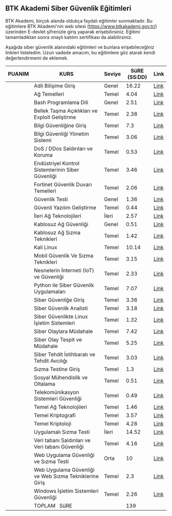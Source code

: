 ## BTK Akademi Siber Güvenlik Eğitimleri 

BTK Akademi, birçok alanda oldukça faydalı eğitimler sunmaktadır. Bu eğitimlere BTK Akademi'nin web sitesi (https://www.btkakademi.gov.tr/) üzerinden E-devlet şifrenizle giriş yaparak erişebilirsiniz. Eğitimi tamamladıktan sonra onaylı katılım sertifikası da alabilirsiniz.

Aşağıda siber güvenlik alanındaki eğitimleri ve bunlara erişebileceğiniz linkleri listeledim. Uzun vadede amacım, bu eğitimlere göz atarak kendi değerlendirmemi de eklemek.


| PUANIM | KURS                                                   |  Seviye | SüRE (SS:DD)  | Link                                                                                                             |
| ------ | ------------------------------------------------------ | ------------ | ----- | ---------------------------------------------------------------------------------------------------------------- |
|        | Adli Bilişime Giriş                                    | Genel| 16.22 | [Link](https://www.btkakademi.gov.tr/portal/course/adli-bilisime-giris-24376)                                    |
|        | Ağ Temelleri                                           | Temel| 4.04  | [Link](https://www.btkakademi.gov.tr/portal/course/ag-temelleri-22020)                                           |
|        | Bash Programlama Dili                                  | Genel| 2.51  | [Link](https://www.btkakademi.gov.tr/portal/course/bash-programlama-dili-883)                                    |
|        | Bellek Taşma Açıklıkları ve Exploit Geliştirme         | Temel| 2.38  | [Link](https://www.btkakademi.gov.tr/portal/course/bellek-tasma-acikliklari-ve-exploit-gelistirme-15354)         |
|        | Bilgi Güvenliğine Giriş                                | Temel| 7.3   | [Link](https://www.btkakademi.gov.tr/portal/course/bilgi-guvenligine-giris-22889)                                |
|        | Bilgi Güvenliği Yönetim Sistemi                        | Temel| 3.06  | [Link](https://www.btkakademi.gov.tr/portal/course/bilgi-guvenligi-yonetim-sistemi-9633)                         |
|        | DoS / DDos Saldırıları ve Koruma                       | Temel| 0.53  | [Link](https://www.btkakademi.gov.tr/portal/course/dos-ddos-saldirilari-ve-koruma-21254)                         |
|        | Endüstriyel Kontrol Sistemlerinin Siber Güvenliği      | Temel| 3.46  | [Link](https://www.btkakademi.gov.tr/portal/course/endustriyel-kontrol-sistemlerinin-siber-guvenligi-20792)      |
|        | Fortinet Güvenlik Duvarı Temelleri                     | Temel| 2.06  | [Link](https://www.btkakademi.gov.tr/portal/course/fortinet-guvenlik-duvari-temelleri-18723)                     |
|        | Güvenlik Testi                                         | Genel| 1.36  | [Link](https://www.btkakademi.gov.tr/portal/course/guvenlik-testi-4608)                                          |
|        | Güvenli Yazılım Geliştirme                             | Temel| 0.44  | [Link](https://www.btkakademi.gov.tr/portal/course/guvenli-yazilim-gelistirme-9201)                              |
|        | İleri Ağ Teknolojileri                                 | İleri| 2.57  | [Link](https://www.btkakademi.gov.tr/portal/course/ileri-ag-teknolojileri-18150)                                 |
|        | Kablosuz Ağ Güvenliği                                  | Genel| 0.51  | [Link](https://www.btkakademi.gov.tr/portal/course/kablosuz-ag-guvenligi-900)                                    |
|        | Kablosuz Ağ Sızma Teknikleri                           | Temel| 1.42  | [Link](https://www.btkakademi.gov.tr/portal/course/kablosuz-ag-sizma-teknikleri-15815)                           |
|        | Kali Linux                                             | Temel| 10.14 | [Link](https://www.btkakademi.gov.tr/portal/course/kali-linux-25706)                                             |
|        | Mobil Güvenlik Ve Sızma Teknikleri                     | Temel| 3.15  | [Link](https://www.btkakademi.gov.tr/portal/course/mobil-guvenlik-ve-sizma-teknikleri-9355)                      |
|        | Nesnelerin İnterneti (IoT) ve Güvenliği                | Temel| 2.33  | [Link](https://www.btkakademi.gov.tr/portal/course/nesnelerin-interneti-iot-ve-guvenligi-10625)                  |
|        | Python ile Siber Güvenlik Uygulamaları                 | Temel| 7.07  | [Link](https://www.btkakademi.gov.tr/portal/course/python-ile-siber-guvenlik-uygulamalari-24796)                 |
|        | Siber Güvenliğe Giriş                                  | Temel| 3.36  | [Link](https://www.btkakademi.gov.tr/portal/course/siber-guvenlige-giris-27928)                                  |
|        | Siber Güvenlik Analisti                                | Temel| 3.18  | [Link](https://www.btkakademi.gov.tr/portal/course/siber-guvenlik-analisti-5020)                                 |
|        | Siber Güvenlikte Linux İşletim Sistemleri              | Temel| 1.32  | [Link](https://www.btkakademi.gov.tr/portal/course/siber-guvenlikte-linux-isletim-sistemleri-10869)              |
|        | Siber Olaylara Müdahale                                | Temel| 7.42  | [Link](https://www.btkakademi.gov.tr/portal/course/siber-olaylara-mudahale-27103)                                |
|        | Siber Olay Tespit ve Müdahale                          | Temel| 5.25  | [Link](https://www.btkakademi.gov.tr/portal/course/siber-olay-tespit-ve-mudahale-15405)                          |
|        | Siber Tehdit İstihbaratı ve Tehdit Avcılığı            | Temel| 3.03  | [Link](https://www.btkakademi.gov.tr/portal/course/siber-tehdit-istihbarati-ve-tehdit-avciligi-21060)            |
|        | Sızma Testine Giriş                                    | Temel| 1.3   | [Link](https://www.btkakademi.gov.tr/portal/course/sizma-testine-giris-10600)                                    |
|        | Sosyal Mühendislik ve Oltalama                         | Temel| 0.51  | [Link](https://www.btkakademi.gov.tr/portal/course/sosyal-muhendislik-ve-oltalama-21012)                         |
|        | Telekomünikasyon Sistemleri Güvenliği                  | Temel| 0.49  | [Link](https://www.btkakademi.gov.tr/portal/course/telekomunikasyon-sistemleri-guvenligi-10534)                  |
|        | Temel Ağ Teknolojileri                                 | Temel| 1.46  | [Link](https://www.btkakademi.gov.tr/portal/course/temel-ag-teknolojileri-14711)                                 |
|        | Temel Kriptografi                                      | Temel| 3.57  | [Link](https://www.btkakademi.gov.tr/portal/course/temel-kriptografi-20653)                                      |
|        | Temel Kriptoloji                                       | Temel| 4.28  | [Link](https://www.btkakademi.gov.tr/portal/course/temel-kriptoloji-10112)                                       |
|        | Uygulamalı Sızma Testi                                 | İleri| 14.52 | [Link](https://www.btkakademi.gov.tr/portal/course/uygulamali-sizma-testi-16025)                                 |
|        | Veri tabanı Saldırıları ve Veri tabanı Güvenliği       | Temel| 4.16  | [Link](https://www.btkakademi.gov.tr/portal/course/veri-tabani-saldirilari-ve-veri-tabani-guvenligi-6569)        |
|        | Web Uygulama Güvenliği ve Sızma Testi                  | Orta | 10    | [Link](https://www.btkakademi.gov.tr/portal/course/web-uygulama-guvenligi-ve-sizma-testi-27682)                  |
|        | Web Uygulama Güvenliği ve Web Sızma Tekniklerine Giriş | Temel| 2.3   | [Link](https://www.btkakademi.gov.tr/portal/course/web-uygulama-guvenligi-ve-web-sizma-tekniklerine-giris-10587) |
|        | Windows İşletim Sistemleri Güvenliği                   | Temel| 2.26  | [Link](https://www.btkakademi.gov.tr/portal/course/windows-isletim-sistemleri-guvenligi-20827)                   |
|        | TOPLAM   SüRE                                          |              | 139   |                                                                                                                  |
